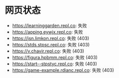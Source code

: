 # 网页状态
- https://learninggarden.repl.co: 失败
- https://apping.eywjx.repl.co: 失败
- https://jsn.limkon.repl.co: 失败 (403)
- https://stds.stpsc.repl.co: 失败 (403)
- https://v.chavir.repl.co: 失败 (403)
- https://figura.hpbmm.repl.co: 失败 (403)
- https://start--stpstyc.repl.co: 失败 (403)
- https://game-example.rdianc.repl.co: 失败 (403)
